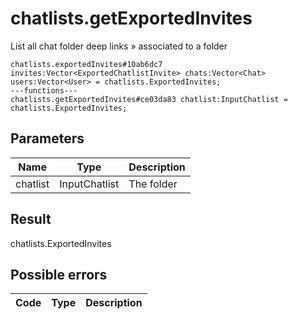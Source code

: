 # chatlists.getExportedInvites
List all chat folder deep links » associated to a folder

```
chatlists.exportedInvites#10ab6dc7 invites:Vector<ExportedChatlistInvite> chats:Vector<Chat> users:Vector<User> = chatlists.ExportedInvites;
---functions---
chatlists.getExportedInvites#ce03da83 chatlist:InputChatlist = chatlists.ExportedInvites;
```

## Parameters
| Name | Type | Description |
| ---- | :----: | ----------- |
| chatlist | InputChatlist | The folder |


## Result
chatlists.ExportedInvites

## Possible errors
| Code | Type | Description |
| ---- | :----: | ----------- |

